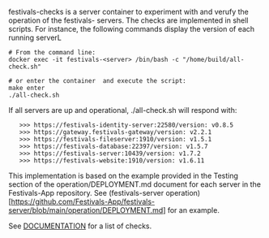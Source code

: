 festivals-checks is a server container to experiment with and verufy the operation of the festivals-<server> servers. The checks are implemented in shell scripts. For instance, the following commands display the version of each running serverL
```
# From the command line:
docker exec -it festivals-<server> /bin/bash -c "/home/build/all-check.sh"

# or enter the container  and execute the script:
make enter
./all-check.sh
```
If all servers are up and operational, ./all-check.sh will respond with:
```
   >>> https://festivals-identity-server:22580/version: v0.8.5
   >>> https://gateway.festivals-gateway/version: v2.2.1
   >>> https://festivals-fileserver:1910/version: v1.5.1
   >>> https://festivals-database:22397/version: v1.5.7
   >>> https://festivals-server:10439/version: v1.7.2
   >>> https://festivals-website:1910/version: v1.6.11

```

This implementation is based on the example provided in the Testing section of the operation/DEPLOYMENT.md document for each server in the Festivals-App repository. See (festivals-server operation)[https://github.com/Festivals-App/festivals-server/blob/main/operation/DEPLOYMENT.md] for an example.

See [DOCUMENTATION](https://github.com/BramVan-Oosterhout/festivals-docker/blob/main/festivals-checks/DOCUMENTATION.md) for a list of checks.
